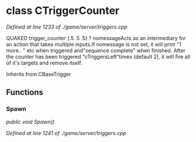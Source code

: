 # class CTriggerCounter

*Defined at line 1233 of ./game/server/triggers.cpp*

QUAKED trigger_counter (.5 .5 .5) ? nomessageActs as an intermediary for an action that takes multiple inputs.If nomessage is not set, it will print "1 more.. " etc when triggered and"sequence complete" when finished.  After the counter has been triggered "cTriggersLeft"times (default 2), it will fire all of it's targets and remove itself.



Inherits from CBaseTrigger



## Functions

### Spawn

*public void Spawn()*

*Defined at line 1241 of ./game/server/triggers.cpp*



